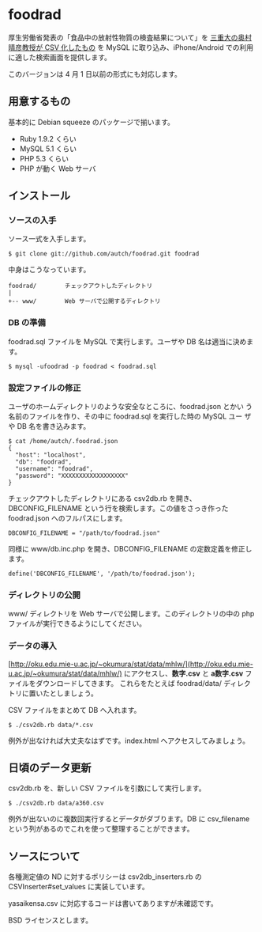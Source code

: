 # foodrad

厚生労働省発表の「食品中の放射性物質の検査結果について」を
[三重大の奥村晴彦教授が CSV 化したもの](http://oku.edu.mie-u.ac.jp/~okumura/stat/data/mhlw/)
を MySQL に取り込み、iPhone/Android での利用に適した検索画面を提供します。

このバージョンは 4 月 1 日以前の形式にも対応します。


## 用意するもの

基本的に Debian squeeze のパッケージで揃います。

- Ruby 1.9.2 くらい
- MySQL 5.1 くらい
- PHP 5.3 くらい
- PHP が動く Web サーバ


## インストール

### ソースの入手

ソース一式を入手します。

    $ git clone git://github.com/autch/foodrad.git foodrad

中身はこうなっています。

    foodrad/		チェックアウトしたディレクトリ
    |
    +-- www/		Web サーバで公開するディレクトリ


### DB の準備

foodrad.sql ファイルを MySQL で実行します。ユーザや DB 名は適当に決めます。

    $ mysql -ufoodrad -p foodrad < foodrad.sql


### 設定ファイルの修正

ユーザのホームディレクトリのような安全なところに、foodrad.json とかい
う名前のファイルを作り、その中に foodrad.sql を実行した時の MySQL ユー
ザや DB 名を書き込みます。

    $ cat /home/autch/.foodrad.json
    {
      "host": "localhost",
      "db": "foodrad",
      "username": "foodrad",
      "password": "XXXXXXXXXXXXXXXXXX"
    }

チェックアウトしたディレクトリにある csv2db.rb を開き、
DBCONFIG_FILENAME という行を検索します。この値をさっき作った
foodrad.json へのフルパスにします。

    DBCONFIG_FILENAME = "/path/to/foodrad.json"

同様に www/db.inc.php を開き、DBCONFIG_FILENAME の定数定義を修正します。

    define('DBCONFIG_FILENAME', '/path/to/foodrad.json');


### ディレクトリの公開

www/ ディレクトリを Web サーバで公開します。このディレクトリの中の php
ファイルが実行できるようにしてください。


### データの導入

[http://oku.edu.mie-u.ac.jp/~okumura/stat/data/mhlw/](http://oku.edu.mie-u.ac.jp/~okumura/stat/data/mhlw/) にアクセスし、<b>数字.csv</b> と <b>a数字.csv</b> ファイルをダウンロードしてきます。
これらをたとえば foodrad/data/ ディレクトリに置いたとしましょう。


CSV ファイルをまとめて DB へ入れます。

    $ ./csv2db.rb data/*.csv

例外が出なければ大丈夫なはずです。index.html へアクセスしてみましょう。


## 日頃のデータ更新

csv2db.rb を、新しい CSV ファイルを引数にして実行します。

    $ ./csv2db.rb data/a360.csv

例外が出ないのに複数回実行するとデータがダブります。DB に csv_filename
という列があるのでこれを使って整理することができます。

## ソースについて

各種測定値の ND に対するポリシーは csv2db_inserters.rb の
CSVInserter#set_values に実装しています。

yasaikensa.csv に対応するコードは書いてありますが未確認です。

BSD ライセンスとします。